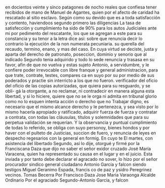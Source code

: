 en docientos veinte y sínco patagones de nocho reales que confiesa tener recibidos de mano de Manuel de Agantes, quien por el afecto de caridad ha rescatado al sitio esclavo. Según como su devido que es a toda satisfacción y contento, haviendoos segundo primero las diligencias
La tasa de satisfección y cumplimiento ha sido de 90% para los autos Judiciales ante mi por pedimento del rescatante, los que se agregan a este para su constancia y su tenor a la letra dice así: sobre que renuncia decir lo contrario la ejecución de la non numerata pecuniaria.
su querella del recaudo, termino, enano, y mas del caso. En cuya virtud se deciste, justa y aparta del derecho de patronato, poseccion, dominio y senorio que al indicado Segundo tenia adquirido y todo lo sede renuncia y trasasa en su favor, afin de que no vuelva y estas sujeto
Antonio, a servidumbre, y le confiere poder irrevocable con libre franque y general administracion, para que trate, contrate, testes, compares ca en suyo por su por medio de sus poderados y practie sin interricto a los que no fueron.
verificador del oficio del oficio
de las copias autorizadas, que quiera para su resguardo, y se obli- gá la otorgante, a no reclamar, ni contradecir en manera alguna esta libertad, y si lo hiciere, quiere que no se le orga ni admita en tribunal glorio como no lo esquen intenta acción o derecho que no
Trabajar digno, es necesario que el mismo alcance derecho y le pertenezca, y sea visto por lo mismo hacerla apropiado y ratificado, adquirir fuerza de fuerza y contratar a contrata, con todas las cláusulas, títulos y solemnidades que para su perpetua
validación se requerían. Y la observancia y puntual cumplimiento de todas lo referido, se obliga con suyo personoy, bienes hondos y por haver con el pulteto de Justicias, succion de fuero, y renuncia de leyes en despecho regesarios con la general en formig. En cuyo te
El martes, con asistencia del libertado Segundo, así lo dije, otorgué y firmé por la Franciscana Daza que dijo no saber el señor exidor cruzado José María Varacena, quien ha representado su causa en el lugar y en el juicio.
Esta inviada y por tanto debe declarar el agracado no sover, lo hizo por el señor procurador sindico general ciudadano Antonio García y falcon siendo testigos Miguel Geranimo Espada, francis co de paz y ysidro Peregrinez vecinos.
Tomas Becerra
Por Francisco Daza
Jose Maria Varaonga
Alcalde Ordinario
Por el agraciado
Segundo-Antonio Garcia, y falcon